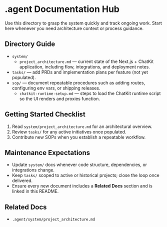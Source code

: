 # .agent Documentation Hub

Use this directory to grasp the system quickly and track ongoing work. Start here whenever you need architecture context or process guidance.

## Directory Guide
- `system/`
  - `project_architecture.md` — current state of the Next.js + ChatKit application, including flow, integrations, and deployment notes.
- `tasks/` — add PRDs and implementation plans per feature (not yet populated).
- `sop/` — document repeatable procedures such as adding routes, configuring env vars, or shipping releases.
  - `chatkit-runtime-setup.md` — steps to load the ChatKit runtime script so the UI renders and proxies function.

## Getting Started Checklist
1. Read `system/project_architecture.md` for an architectural overview.
2. Review `tasks/` for any active initiatives once populated.
3. Contribute new SOPs when you establish a repeatable workflow.

## Maintenance Expectations
- Update `system/` docs whenever code structure, dependencies, or integrations change.
- Keep `tasks/` scoped to active or historical projects; close the loop once delivered.
- Ensure every new document includes a **Related Docs** section and is linked in this README.

## Related Docs
- `.agent/system/project_architecture.md`
